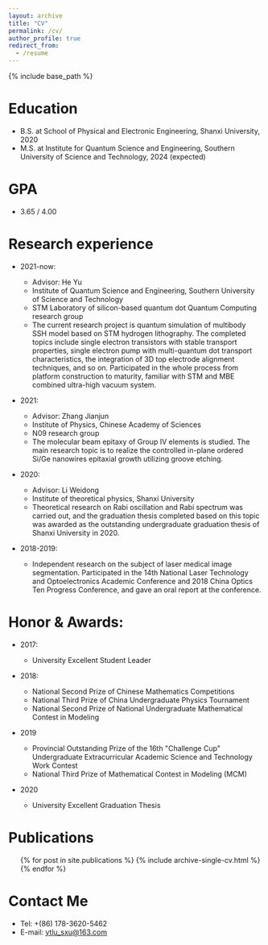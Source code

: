 ```yaml
---
layout: archive
title: "CV"
permalink: /cv/
author_profile: true
redirect_from:
  - /resume
---
```


{% include base_path %}

Education
======
* B.S. at School of Physical and Electronic Engineering, Shanxi University, 2020
* M.S. at Institute for Quantum Science and Engineering, Southern University of Science and Technology, 2024 (expected)

GPA
======
* 3.65 / 4.00

Research experience
======
* 2021-now: 
  * Advisor: He Yu
  * Institute of Quantum Science and Engineering, Southern University of Science and Technology
  * STM Laboratory of silicon-based quantum dot Quantum Computing research group
  * The current research project is quantum simulation of multibody SSH model based on STM hydrogen lithography. The completed topics include single electron transistors with stable transport properties, single electron pump with multi-quantum dot transport characteristics, the integration of 3D top electrode alignment techniques, and so on. Participated in the whole process from platform construction to maturity, familiar with STM and MBE combined ultra-high vacuum system.

* 2021: 
  * Advisor: Zhang Jianjun
  * Institute of Physics, Chinese Academy of Sciences
  * N09 research group
  * The molecular beam epitaxy of Group IV elements is studied. The main research topic is to realize the controlled in-plane ordered Si/Ge nanowires epitaxial growth utilizing groove etching.
 
* 2020:
  * Advisor: Li Weidong
  * Institute of theoretical physics, Shanxi University
  * Theoretical research on Rabi oscillation and Rabi spectrum was carried out, and the graduation thesis completed based on this topic was awarded as the outstanding undergraduate graduation thesis of Shanxi University in 2020.

* 2018-2019:
  * Independent research on the subject of laser medical image segmentation. Participated in the 14th National Laser Technology and Optoelectronics Academic Conference and 2018 China Optics Ten Progress Conference, and gave an oral report at the conference.
  
Honor & Awards:
======
* 2017:
  * University Excellent Student Leader
   
* 2018:
  * National Second Prize of Chinese Mathematics Competitions 
  * National Third Prize of China Undergraduate Physics Tournament 
  * National Second Prize of National Undergraduate Mathematical Contest in Modeling
    
* 2019
  * Provincial Outstanding Prize of the 16th "Challenge Cup" Undergraduate Extracurricular Academic Science and Technology Work Contest
  * National Third Prize of Mathematical Contest in Modeling (MCM)
    
* 2020
  * University Excellent Graduation Thesis

Publications
======
  <ul>{% for post in site.publications %}
    {% include archive-single-cv.html %}
  {% endfor %}</ul>
  
Contact Me
======
* Tel: +(86) 178-3620-5462 
* E-mail: ytlu_sxu@163.com
